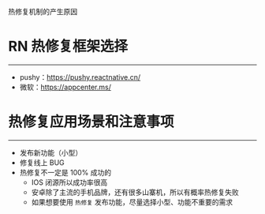 热修复机制的产生原因

# RN 热修复框架选择
---
- pushy：https://pushy.reactnative.cn/
- 微软：https://appcenter.ms/

# 热修复应用场景和注意事项
---
- 发布新功能（小型）
- 修复线上 BUG
- 热修复不一定是 100% 成功的
	- IOS 闭源所以成功率很高
	- 安卓除了主流的手机品牌，还有很多山寨机，所以有概率热修复失败
	- 如果想要使用 `热修复` 发布功能，尽量选择小型、功能不重要的需求